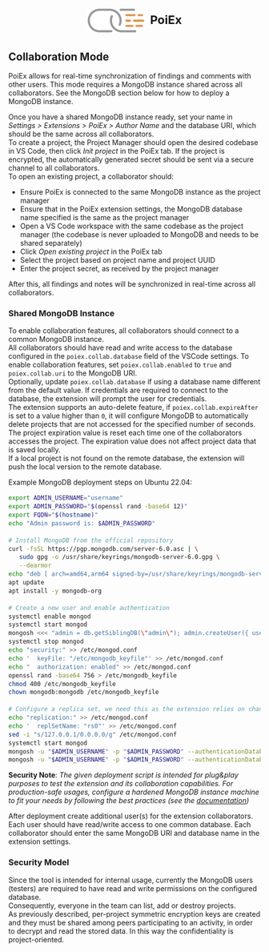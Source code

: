 <h1 align="center">
  <sub>
    <img src="images/logo-1.png" height="48" alt="icon">
  </sub>
  <sup>
    &nbsp;PoiEx
  </sup>
</h1>

## Collaboration Mode

PoiEx allows for real-time synchronization of findings and comments with other users. This mode requires a MongoDB instance shared across all collaborators. See the MongoDB section below for how to deploy a MongoDB instance.  

Once you have a shared MongoDB instance ready, set your name in _Settings > Extensions > PoiEx > Author Name_ and the database URI, which should be the same across all collaborators. <br> 
To create a project, the Project Manager should open the desired codebase in VS Code, then click _Init project_ in the PoiEx tab. If the project is encrypted, the automatically generated secret should be sent via a secure channel to all collaborators.  
To open an existing project, a collaborator should:
 - Ensure PoiEx is connected to the same MongoDB instance as the project manager
 - Ensure that in the PoiEx extension settings, the MongoDB database name specified is the same as the project manager
 - Open a VS Code workspace with the same codebase as the project manager (the codebase is never uploaded to MongoDB and needs to be shared separately)
 - Click _Open existing project_ in the PoiEx tab
 - Select the project based on project name and project UUID
 - Enter the project secret, as received by the project manager

After this, all findings and notes will be synchronized in real-time across all collaborators.

### Shared MongoDB Instance

To enable collaboration features, all collaborators should connect to a common MongoDB instance.<br>
All collaborators should have read and write access to the database configured in the `poiex.collab.database` field of the VSCode settings. To enable collaboration features, set `poiex.collab.enabled` to `true` and `poiex.collab.uri` to the MongoDB URI. <br>
Optionally, update `poiex.collab.database` if using a database name different from the default value. If credentials are required to connect to the database, the extension will prompt the user for credentials. <br>
The extension supports an auto-delete feature, if `poiex.collab.expireAfter` is set to a value higher than `0`, it will configure MongoDB to automatically delete projects that are not accessed for the specified number of seconds. The project expiration value is reset each time one of the collaborators accesses the project. The expiration value does not affect project data that is saved locally. <br>
If a local project is not found on the remote database, the extension will push the local version to the remote database.

Example MongoDB deployment steps on Ubuntu 22.04:

```bash
export ADMIN_USERNAME="username"
export ADMIN_PASSWORD="$(openssl rand -base64 12)"
export FQDN="$(hostname)"
echo "Admin password is: $ADMIN_PASSWORD"

# Install MongoDB from the official repository
curl -fsSL https://pgp.mongodb.com/server-6.0.asc | \
   sudo gpg -o /usr/share/keyrings/mongodb-server-6.0.gpg \
   --dearmor
echo "deb [ arch=amd64,arm64 signed-by=/usr/share/keyrings/mongodb-server-6.0.gpg ] https://repo.mongodb.org/apt/ubuntu jammy/mongodb-org/6.0 multiverse" | sudo tee /etc/apt/sources.list.d/mongodb-org-6.0.list
apt update
apt install -y mongodb-org

# Create a new user and enable authentication
systemctl enable mongod
systemctl start mongod
mongosh <<< "admin = db.getSiblingDB(\"admin\"); admin.createUser({ user: \"$ADMIN_USERNAME\", pwd: \"$ADMIN_PASSWORD\", roles: [ { role: \"root\", db: \"admin\" } ]});"
systemctl stop mongod
echo "security:" >> /etc/mongod.conf
echo '  keyFile: "/etc/mongodb_keyfile"' >> /etc/mongod.conf
echo "  authorization: enabled" >> /etc/mongod.conf
openssl rand -base64 756 > /etc/mongodb_keyfile
chmod 400 /etc/mongodb_keyfile
chown mongodb:mongodb /etc/mongodb_keyfile

# Configure a replica set, we need this as the extension relies on changestreams
echo "replication:" >> /etc/mongod.conf
echo '  replSetName: "rs0"' >> /etc/mongod.conf
sed -i "s/127.0.0.1/0.0.0.0/g" /etc/mongod.conf
systemctl start mongod
mongosh -u "$ADMIN_USERNAME" -p "$ADMIN_PASSWORD" --authenticationDatabase "admin" <<< "rs.initiate()"
mongosh -u "$ADMIN_USERNAME" -p "$ADMIN_PASSWORD" --authenticationDatabase "admin" <<< "var x = rs.conf(); x.members[0].host = \"$FQDN:27017\"; rs.reconfig(x);"
```

**Security Note**: *The given deployment script is intended for plug&play purposes to test the extension and its collaboration capabilities. For production-safe usages, configure a hardened MongoDB instance machine to fit your needs by following the best practices (see the [documentation](https://www.mongodb.com/docs/manual/administration/security-checklist/))*

After deployment create additional user(s) for the extension collaborators. Each user should have read/write access to one common database. Each collaborator should enter the same MongoDB URI and database name in the extension settings.

### Security Model

Since the tool is intended for internal usage, currently the MongoDB users (testers) are required to have read and write permissions on the configured database. <br>
Consequently, everyone in the team can list, add or destroy projects. <br>
As previously described, per-project symmetric encryption keys are created and they must be shared among peers participating to an activity, in order to decrypt and read the stored data. In this way the confidentiality is project-oriented.
